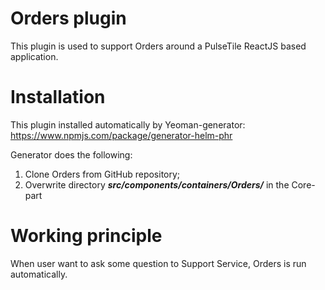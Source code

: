 # Orders plugin

This plugin is used to support Orders around a PulseTile ReactJS based application.

# Installation

This plugin installed automatically by Yeoman-generator: https://www.npmjs.com/package/generator-helm-phr

Generator does the following:
1) Clone Orders from GitHub repository;
2) Overwrite directory **_src/components/containers/Orders/_** in the Core-part

# Working principle

When user want to ask some question to Support Service, Orders is run automatically.


